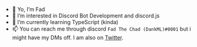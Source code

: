 - 👋 Yo, I’m Fad
- 👀 I’m interested in Discord Bot Development and discord.js
- 🌱 I’m currently learning TypeScript (kinda)
- 📫 You can reach me through discord `Fad The Chad (DankML)#0001` but i might have my DMs off. I am also on [Twitter](https://twitter.com/DankML_Pk).

<!---
FadTheChad/FadTheChad is a ✨ special ✨ repository because its `README.md` (this file) appears on your GitHub profile.
You can click the Preview link to take a look at your changes.
--->
